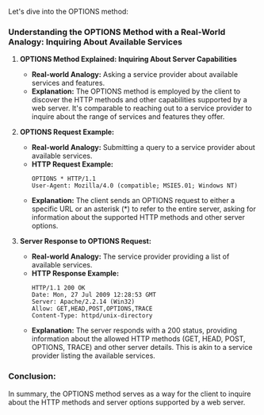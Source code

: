 Let's dive into the OPTIONS method:

### **Understanding the OPTIONS Method with a Real-World Analogy: Inquiring About Available Services**

1. **OPTIONS Method Explained: Inquiring About Server Capabilities**
   - **Real-world Analogy:** Asking a service provider about available services and features.
   - **Explanation:** The OPTIONS method is employed by the client to discover the HTTP methods and other capabilities supported by a web server. It's comparable to reaching out to a service provider to inquire about the range of services and features they offer.

2. **OPTIONS Request Example:**
   - **Real-world Analogy:** Submitting a query to a service provider about available services.
   - **HTTP Request Example:**
     ```http
     OPTIONS * HTTP/1.1
     User-Agent: Mozilla/4.0 (compatible; MSIE5.01; Windows NT)
     ```
   - **Explanation:** The client sends an OPTIONS request to either a specific URL or an asterisk (*) to refer to the entire server, asking for information about the supported HTTP methods and other server options.

3. **Server Response to OPTIONS Request:**
   - **Real-world Analogy:** The service provider providing a list of available services.
   - **HTTP Response Example:**
     ```http
     HTTP/1.1 200 OK
     Date: Mon, 27 Jul 2009 12:28:53 GMT
     Server: Apache/2.2.14 (Win32)
     Allow: GET,HEAD,POST,OPTIONS,TRACE
     Content-Type: httpd/unix-directory
     ```
   - **Explanation:** The server responds with a 200 status, providing information about the allowed HTTP methods (GET, HEAD, POST, OPTIONS, TRACE) and other server details. This is akin to a service provider listing the available services.

### **Conclusion:**
In summary, the OPTIONS method serves as a way for the client to inquire about the HTTP methods and server options supported by a web server.